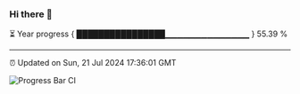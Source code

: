 ### Hi there 👋

⏳ Year progress { ████████████████▁▁▁▁▁▁▁▁▁▁▁▁▁▁ } 55.39 %

---

⏰ Updated on Sun, 21 Jul 2024 17:36:01 GMT

![Progress Bar CI](https://github.com/IshwaranRudhara/GIT-ACTION/workflows/Progress%20Bar%20CI/badge.svg)
